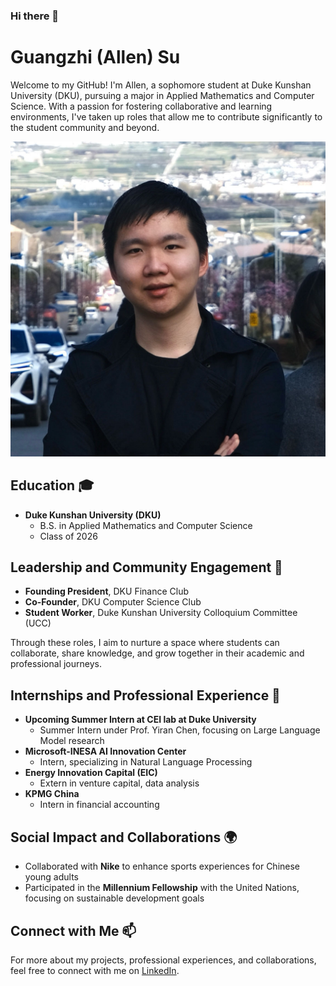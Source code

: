 ### Hi there 👋

# Guangzhi (Allen) Su

Welcome to my GitHub! I'm Allen, a sophomore student at Duke Kunshan University (DKU), pursuing a major in Applied Mathematics and Computer Science. With a passion for fostering collaborative and learning environments, I've taken up roles that allow me to contribute significantly to the student community and beyond.

![Profile Image](profile.jpg)

## Education 🎓

- **Duke Kunshan University (DKU)**
  - B.S. in Applied Mathematics and Computer Science
  - Class of 2026

## Leadership and Community Engagement 🌟

- **Founding President**, DKU Finance Club
- **Co-Founder**, DKU Computer Science Club
- **Student Worker**, Duke Kunshan University Colloquium Committee (UCC)

Through these roles, I aim to nurture a space where students can collaborate, share knowledge, and grow together in their academic and professional journeys.

## Internships and Professional Experience 💼

- **Upcoming Summer Intern at CEI lab at Duke University**
  - Summer Intern under Prof. Yiran Chen, focusing on Large Language Model research
- **Microsoft-INESA AI Innovation Center**
  - Intern, specializing in Natural Language Processing
- **Energy Innovation Capital (EIC)**
  - Extern in venture capital, data analysis
- **KPMG China**
  - Intern in financial accounting

## Social Impact and Collaborations 🌍

- Collaborated with **Nike** to enhance sports experiences for Chinese young adults
- Participated in the **Millennium Fellowship** with the United Nations, focusing on sustainable development goals

## Connect with Me 📫

For more about my projects, professional experiences, and collaborations, feel free to connect with me on [LinkedIn](https://www.linkedin.com/in/allen-guangzhi-su-苏广智-613070244/).

